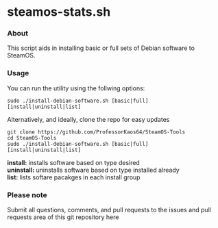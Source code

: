 # steamos-stats.sh

### About
This script aids in installing basic or full sets of Debian software
to SteamOS.
 
### Usage

You can run the utility using the follwing options:
```
sudo ./install-debian-software.sh [basic|full] [install|uninstall|list]
```

Alternatively, and ideally, clone the repo for easy updates
```
git clone https://github.com/ProfessorKaos64/SteamOS-Tools
cd SteamOS-Tools
sudo ./install-debian-software.sh [basic|full] [install|uninstall|list]
```

**install:** installs software based on type desired  
**uninstall:** uninstalls software based on type installed already  
**list:** lists softare pacakges in each install group  

### Please note

Submit all questions, comments, and pull requests to the issues and pull requests area of this git repository
 here
